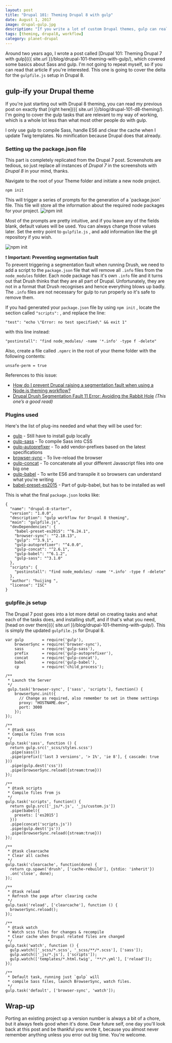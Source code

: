 ```yaml
---
layout: post
title: "Drupal 101: Theming Drupal 8 with gulp"
date: August 1, 2017
image: drupal-gulp.jpg
description: "If you write a lot of custom Drupal themes, gulp can really help streamline your workflow. Every second saved counts."
tags: [theming, drupal8, workflow]
category: planet-drupal
---
```

Around two years ago, I wrote a post called [Drupal 101: Theming Drupal 7 with gulp]({{ site.url }}/blog/drupal-101-theming-with-gulp/), which covered some basics about Sass and gulp. I'm not going to repeat myself, so if you can read that article if you're interested. This one is going to cover the delta for the `gulpfile.js` setup in Drupal 8.

## gulp-ify your Drupal theme

If you're just starting out with Drupal 8 theming, you can read my previous post on exactly that [right here]({{ site.url }}/blog/drupal-101-d8-theming/). I'm going to cover the gulp tasks that are relevant to my way of working, which is a whole lot less than what most other people do with gulp.

I only use gulp to compile Sass, handle ES6 and clear the cache when I update Twig templates. No minification because Drupal does that already.

### Setting up the package.json file

This part is completely replicated from the Drupal 7 post. Screenshots are tedious, so just replace all instances of *Drupal 7* in the screenshots with *Drupal 8* in your mind, thanks.

<p class="no-margin">Navigate to the root of your Theme folder and initiate a new node project.</p>
<pre><code class="language-bash">npm init</code></pre>
This will trigger a series of prompts for the generation of a `package.json` file. This file will store all the information about the required node packages for your project. 

<img srcset="{{ site.url }}/images/posts/drupal-gulp/npm-init-480.jpg 480w, {{ site.url }}/images/posts/drupal-gulp/npm-init-640.jpg 640w, {{ site.url }}/images/posts/drupal-gulp/npm-init-960.jpg 960w, {{ site.url }}/images/posts/drupal-gulp/npm-init-1280.jpg 1280w" sizes="(max-width: 400px) 100vw, (max-width: 960px) 75vw, 640px" src="{{ site.url }}/images/posts/drupal-gulp/npm-init-640.jpg" alt="npm init" />

Most of the prompts are pretty intuitive, and if you leave any of the fields blank, default values will be used. You can always change those values later. Set the entry point to `gulpfile.js` , and add information like the git repository if you wish.

<img srcset="{{ site.url }}/images/posts/drupal-gulp/package-json-480.jpg 480w, {{ site.url }}/images/posts/drupal-gulp/package-json-640.jpg 640w, {{ site.url }}/images/posts/drupal-gulp/package-json-960.jpg 960w, {{ site.url }}/images/posts/drupal-gulp/package-json-1280.jpg 1280w" sizes="(max-width: 400px) 100vw, (max-width: 960px) 75vw, 640px" src="{{ site.url }}/images/posts/drupal-gulp/package-json-640.jpg" alt="npm init" />

<span class="emoji" role="img" tabindex="0" aria-label="exclamation mark">&#x2757;</span> **Important: Preventing segmentation fault**    
To prevent triggering a segmentation fault when running Drush, we need to add a script to the `package.json` file that will remove all `.info` files from the `node_modules` folder. Each node package has it's own `.info` file and it turns out that Drush thinks that they are all part of Drupal. Unfortunately, they are not in a format that Drush recognises and hence everything blows up badly. The `.info` files are not necessary for gulp to run properly so it's safe to remove them.

<p class="no-margin">If you had generated your <code>package.json</code> file by using <code>npm init</code> , locate the section called <code>"scripts":</code> , and replace the line:</p>
<pre><code class="language-bash">"test": "echo \"Error: no test specified\" && exit 1"</code></pre>
<p class="no-margin">with this line instead:</p>
<pre><code class="language-bash">"postinstall": "find node_modules/ -name '*.info' -type f -delete"</code></pre>
<p class="no-margin">Also, create a file called <code>.npmrc</code> in the root of your theme folder with the following contents:</p>
<pre><code class="language-bash">unsafe-perm = true</code></pre>
<p class="no-margin">References to this issue:</p>
<ul>
  <li class="no-margin"><a href="http://drupal.stackexchange.com/questions/126880/how-do-i-prevent-drupal-raising-a-segmentation-fault-when-using-a-node-js-themin">How do I prevent Drupal raising a segmentation fault when using a Node.js theming workflow?</a></li>
  <li><a href="http://dannyenglander.com/blog/drupal-drush-segmentation-fault-11-error-avoiding-rabbit-hole">Drupal Drush Segmentation Fault 11 Error: Avoiding the Rabbit Hole</a> <em>(This one’s a good read)</em></li>
</ul>

### Plugins used

<p class="no-margin">Here's the list of plug-ins needed and what they will be used for:</p>
<ul>
  <li class="no-margin"><a href="https://www.npmjs.com/package/gulp">gulp</a> - Still have to install gulp locally</li>
  <li class="no-margin"><a href="https://www.npmjs.com/package/gulp-sass">gulp-sass</a> - To compile Sass into CSS</li>
  <li class="no-margin"><a href="https://www.npmjs.com/package/gulp-autoprefixer">gulp-autoprefixer</a> - To add vendor-prefixes based on the latest specifications</li>
  <li class="no-margin"><a href="https://www.npmjs.com/package/browser-sync">browser-sync</a> - To live-reload the browser</li>
  <li class="no-margin"><a href="https://www.npmjs.com/package/gulp-concat">gulp-concat</a> - To concatenate all your different Javascript files into one big one</li>
  <li class="no-margin"><a href="https://www.npmjs.com/package/gulp-babel">gulp-babel</a> - To write ES6 and transpile it so browsers can understand what you're writing</li>
  <li><a href="https://www.npmjs.com/package/gulp-babel">babel-preset-es2015</a> - Part of gulp-babel, but has to be installed as well</li>
</ul>

<p class="no-margin">This is what the final <code>package.json</code> looks like:</p>
<pre><code class="language-javascript">{
  "name": "drupal-8-starter",
  "version": "1.0.0",
  "description": "gulp workflow for Drupal 8 theming",
  "main": "gulpfile.js",
  "devDependencies": {
    "babel-preset-es2015": "^6.24.1",
    "browser-sync": "^2.18.13",
    "gulp": "^3.9.1",
    "gulp-autoprefixer": "^4.0.0",
    "gulp-concat": "^2.6.1",
    "gulp-babel": "^6.1.2",
    "gulp-sass": "^3.1.0"
  },
  "scripts": {
    "postinstall": "find node_modules/ -name '*.info' -type f -delete"
  },
  "author": "huijing <kakyou_tensai@yahoo.com>",
  "license": "ISC"
}
</code></pre>

### gulpfile.js setup

The Drupal 7 post goes into a lot more detail on creating tasks and what each of the tasks does, and installing stuff, and if that's what you need, [head on over there]({{ site.url }}/blog/drupal-101-theming-with-gulp/). This is simply the updated `gulpfile.js` for Drupal 8.

<pre><code class="language-javascript">var gulp        = require('gulp'),
    browserSync = require('browser-sync'),
    sass        = require('gulp-sass'),
    prefix      = require('gulp-autoprefixer'),
    concat      = require('gulp-concat'),
    babel       = require('gulp-babel'),
    cp          = require('child_process');&NewLine;
/**
 &ast; Launch the Server
 */
 gulp.task('browser-sync', ['sass', 'scripts'], function() {
    browserSync.init({
      // Change as required, also remember to set in theme settings
      proxy: "HOSTNAME.dev",
      port: 3000
    });
});&NewLine;
/**
 &ast; @task sass
 &ast; Compile files from scss
 */
gulp.task('sass', function () {
  return gulp.src('_scss/styles.scss')
  .pipe(sass())
  .pipe(prefix(['last 3 versions', '> 1%', 'ie 8'], { cascade: true }))
  .pipe(gulp.dest('css'))
  .pipe(browserSync.reload({stream:true}))
});&NewLine;
/**
 &ast; @task scripts
 &ast; Compile files from js
 */
gulp.task('scripts', function() {
  return gulp.src(['_js/*.js', '_js/custom.js'])
  .pipe(babel({
    presets: ['es2015']
  }))
  .pipe(concat('scripts.js'))
  .pipe(gulp.dest('js'))
  .pipe(browserSync.reload({stream:true}))
});&NewLine;
/**
 &ast; @task clearcache
 &ast; Clear all caches
 */
gulp.task('clearcache', function(done) {
  return cp.spawn('drush', ['cache-rebuild'], {stdio: 'inherit'})
  .on('close', done);
});&NewLine;
/**
 &ast; @task reload
 &ast; Refresh the page after clearing cache
 */
gulp.task('reload', ['clearcache'], function () {
  browserSync.reload();
});&NewLine;
/**
 &ast; @task watch
 &ast; Watch scss files for changes & recompile
 &ast; Clear cache when Drupal related files are changed
 */
gulp.task('watch', function () {
  gulp.watch(['_scss/*.scss', '_scss/**/*.scss'], ['sass']);
  gulp.watch(['_js/*.js'], ['scripts']);
  gulp.watch(['templates/*.html.twig', '**/*.yml'], ['reload']);
});&NewLine;
/**
 &ast; Default task, running just `gulp` will 
 &ast; compile Sass files, launch BrowserSync, watch files.
 */
gulp.task('default', ['browser-sync', 'watch']);</code></pre>

## Wrap-up

Porting an existing project up a version number is always a bit of a chore, but it always feels good when it's done. Dear future self, one day you'll look back at this post and be thankful you wrote it, because you almost never remember anything unless you error out big time. You're welcome.

